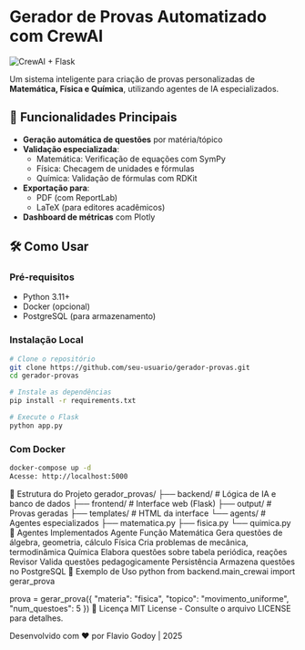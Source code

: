 # Gerador de Provas Automatizado com CrewAI

![CrewAI + Flask](https://img.shields.io/badge/Powered%20by-CrewAI%20%2B%20Flask-blueviolet)

Um sistema inteligente para criação de provas personalizadas de **Matemática, Física e Química**, utilizando agentes de IA especializados.

## 🚀 Funcionalidades Principais

- **Geração automática de questões** por matéria/tópico
- **Validação especializada**:
  - Matemática: Verificação de equações com SymPy
  - Física: Checagem de unidades e fórmulas
  - Química: Validação de fórmulas com RDKit
- **Exportação para**:
  - PDF (com ReportLab)
  - LaTeX (para editores acadêmicos)
- **Dashboard de métricas** com Plotly

## 🛠️ Como Usar

### Pré-requisitos
- Python 3.11+
- Docker (opcional)
- PostgreSQL (para armazenamento)

### Instalação Local
```bash
# Clone o repositório
git clone https://github.com/seu-usuario/gerador-provas.git
cd gerador-provas

# Instale as dependências
pip install -r requirements.txt

# Execute o Flask
python app.py
```

### Com Docker

```bash
docker-compose up -d
Acesse: http://localhost:5000
```

🧩 Estrutura do Projeto
gerador_provas/
├── backend/          # Lógica de IA e banco de dados
├── frontend/         # Interface web (Flask)
├── output/           # Provas geradas
├── templates/        # HTML da interface
└── agents/           # Agentes especializados
    ├── matematica.py
    ├── fisica.py
    └── quimica.py
🤖 Agentes Implementados
Agente	Função
Matemática	Gera questões de álgebra, geometria, cálculo
Física	Cria problemas de mecânica, termodinâmica
Química	Elabora questões sobre tabela periódica, reações
Revisor	Valida questões pedagogicamente
Persistência	Armazena questões no PostgreSQL
📌 Exemplo de Uso
python
from backend.main_crewai import gerar_prova

prova = gerar_prova({
    "materia": "fisica",
    "topico": "movimento_uniforme", 
    "num_questoes": 5
})
📄 Licença
MIT License - Consulte o arquivo LICENSE para detalhes.

Desenvolvido com ❤️ por Flavio Godoy | 2025